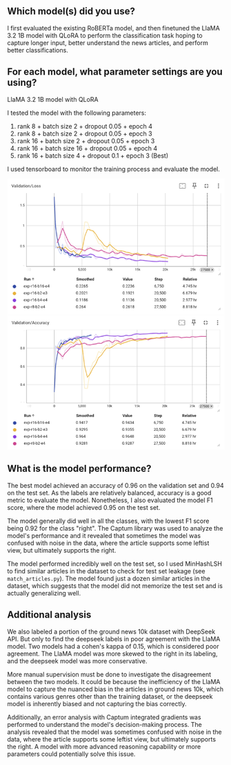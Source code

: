 ## Which model(s) did you use?

I first evaluated the existing RoBERTa model, and then finetuned the LlaMA 3.2 1B model with QLoRA to perform the classification task hoping to capture longer input, better understand the news articles, and perform better classifications.

## For each model, what parameter settings are you using?

LlaMA 3.2 1B model with QLoRA

I tested the model with the following parameters:

1. rank 8 + batch size 2 + dropout 0.05 + epoch 4
2. rank 8 + batch size 2 + dropout 0.05 + epoch 3
3. rank 16 + batch size 2 + dropout 0.05 + epoch 3
4. rank 16 + batch size 16 + dropout 0.05 + epoch 4
5. rank 16 + batch size 4 + dropout 0.1 + epoch 3 (Best)

I used tensorboard to monitor the training process and evaluate the model.

![Valication Loss](val_loss.png)
![Validation Accuracy](val_acc.png)

## What is the model performance?

The best model achieved an accuracy of 0.96 on the validation set and 0.94 on the test set. As the labels are relatively balanced, accuracy is a good metric to evaluate the model. Nonetheless, I also evaluated the model F1 score, where the model achieved 0.95 on the test set.

The model generally did well in all the classes, with the lowest F1 score being 0.92 for the class "right". The Captum library was used to analyze the model's performance and it revealed that sometimes the model was confused with noise in the data, where the article supports some leftist view, but ultimately supports the right.

The model performed incredibly well on the test set, so I used MinHashLSH to find similar articles in the dataset to check for test set leakage (see `match_articles.py`). The model found just a dozen similar articles in the dataset, which suggests that the model did not memorize the test set and is actually generalizing well.

## Additional analysis

We also labeled a portion of the ground news 10k dataset with DeepSeek API. But only to find the deepseek labels in poor agreement with the LlaMA model. Two models had a cohen's kappa of 0.15, which is considered poor agreement. The LlaMA model was more skewed to the right in its labeling, and the deepseek model was more conservative.

More manual supervision must be done to investigate the disagreement between the two models. It could be because the inefficiency of the LlaMA model to capture the nuanced bias in the articles in ground news 10k, which contains various genres other than the training dataset, or the deepseek model is inherently biased and not capturing the bias correctly.

Additionally, an error analysis with Captum integrated gradients was performed to understand the model's decision-making process. The analysis revealed that the model was sometimes confused with noise in the data, where the article supports some leftist view, but ultimately supports the right. A model with more advanced reasoning capability or more parameters could potentially solve this issue.